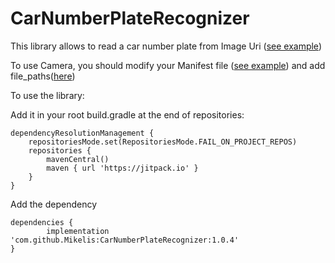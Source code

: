 # CarNumberPlateRecognizer
This library allows to read a car number plate from Image Uri ([see example](https://github.com/Mikelis/CarNumberPlateRecognizer/blob/main/app/src/main/java/lv/mikeliskaneps/carnumberplaterecognizer/MainActivity.kt))

To use Camera, you should modify your Manifest file ([see example](https://github.com/Mikelis/CarNumberPlateRecognizer/blob/main/app/src/main/AndroidManifest.xml)) and add file_paths([here](https://github.com/Mikelis/CarNumberPlateRecognizer/blob/main/app/src/main/res/xml/file_paths.xml))

To use the library:

Add it in your root build.gradle at the end of repositories:

	dependencyResolutionManagement {
		repositoriesMode.set(RepositoriesMode.FAIL_ON_PROJECT_REPOS)
		repositories {
			mavenCentral()
			maven { url 'https://jitpack.io' }
		}
	}

Add the dependency

	dependencies {
	        implementation 'com.github.Mikelis:CarNumberPlateRecognizer:1.0.4'
	}

